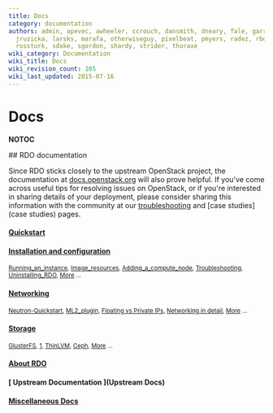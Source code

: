 ```yaml
---
title: Docs
category: documentation
authors: admin, apevec, awheeler, ccrouch, dansmith, dneary, fale, garrett, jlibosva,
  jruzicka, larsks, marafa, otherwiseguy, pixelbeat, pmyers, radez, rbowen, rkukura,
  rossturk, sdake, sgordon, shardy, strider, thoraxe
wiki_category: Documentation
wiki_title: Docs
wiki_revision_count: 105
wiki_last_updated: 2015-07-16
---
```


# Docs

__NOTOC__

<div class="row">
<div class="offset1 span10">
## RDO documentation

Since RDO sticks closely to the upstream OpenStack project, the documentation at [docs.openstack.org](http://docs.openstack.org) will also prove helpful. If you've come across useful tips for resolving issues on OpenStack, or if you're interested in sharing details of your deployment, please consider sharing this information with the community at our [troubleshooting](troubleshooting) and [case studies](case studies) pages.

#### [Quickstart](Quickstart)

#### [ Installation and configuration](Install)

<small>[Running_an_instance](Running_an_instance), [Image_resources](Image_resources), [Adding_a_compute_node](Adding_a_compute_node), [Troubleshooting](Troubleshooting), [Uninstalling_RDO](Uninstalling_RDO), [More](Install) ...</small>

#### [ Networking ](Docs/Networking)

<small>[Neutron-Quickstart](Neutron-Quickstart), [ML2_plugin](ML2_plugin), [Floating vs Private IPs](Difference_between_Floating_IP_and_private_IP), [Networking in detail](Networking_in_too_much_detail), [More](Docs/Networking) ... </small>

#### [ Storage ](Docs/Storage)

<small>[GlusterFS](Using_GlusterFS_for_Cinder_with_RDO_Havana), [1](https://wiki.openstack.org/wiki/How_to_deploy_cinder_with_EMC_plug-in|EMC), [ThinLVM](Using_ThinLVM_for_Cinder_with_RDO_Havana), [Ceph](http://openstack.redhat.com/Using_Ceph_for_Cinder_with_RDO_Havana), [More](Docs/Storage) ...</small>

#### [ About RDO ](Docs/About)

#### [ Upstream Documentation ](Upstream Docs)

#### [ Miscellaneous Docs ](Docs/Misc)

</div>
</div>
<Category:Documentation>
